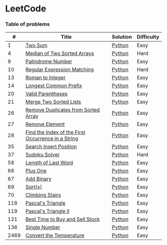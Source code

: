 LeetCode
========

### Table of problems


| # | Title | Solution | Difficulty | 
|---| ----- | -------- | ---------- |
|1|[Two Sum](https://leetcode.com/problems/two-sum/)|[Python](./src/1_Two_Sum.py)|Easy|
|4|[Median of Two Sorted Arrays](https://leetcode.com/problems/median-of-two-sorted-arrays/)|[Python](./src/4_Median_of_Two_Sorted_Arrays.py)|Hard|
|9|[Palindrome Number](https://leetcode.com/problems/palindrome-number/)|[Python](./src/9_Palindrome_Number.py)|Easy|
|10|[Regular Expression Matching](https://leetcode.com/problems/regular-expression-matching/)|[Python](./src/10_Regular_Expression_Matching.py)|Hard|
|13|[Roman to Integer](https://leetcode.com/problems/roman-to-integer/)|[Python](./src/13_Roman_to_Integer.py)|Easy|
|14|[Longest Common Prefix](https://leetcode.com/problems/longest-common-prefix/)|[Python](./src/14_Longest_Common_Prefix.py)|Easy|
|20|[Valid Parentheses](https://leetcode.com/problems/valid-parentheses/)|[Python](./src/20_Valid_Parentheses.py)|Easy|
|21|[Merge Two Sorted Lists](https://leetcode.com/problems/merge-two-sorted-lists/)|[Python](./src/21_Merge_Two_Sorted_Lists.py)|Easy|
|26|[Remove Duplicates from Sorted Array](https://leetcode.com/problems/remove-duplicates-from-sorted-array/)|[Python](./src/26_Remove_Duplicates_from_Sorted_Array.py)|Easy|
|27|[Remove Element](https://leetcode.com/problems/remove-element/)|[Python](./src/27_Remove_Element.py)|Easy|
|28|[Find the Index of the First Occurrence in a String](https://leetcode.com/problems/find-the-index-of-the-first-occurrence-in-a-string/)|[Python](./src/28_Find_the_Index_of_the_First_Occurrence_in_a_String.py)|Easy|
|35|[Search Insert Position](https://leetcode.com/problems/search-insert-position/)|[Python](./src/35_Search_Insert_Position.py)|Easy|
|37|[Sudoku Solver](https://leetcode.com/problems/sudoku-solver/)|[Python](./src/37_Sudoku_Solver.py)|Hard|
|58|[Length of Last Word](https://leetcode.com/problems/length-of-last-word/)|[Python](./src/58_Length_of_Last_Word.py)|Easy|
|66|[Plus One](https://leetcode.com/problems/plus-one/)|[Python](./src/66_Plus_One.py)|Easy|
|67|[Add Binary](https://leetcode.com/problems/add-binary/)|[Python](./src/67_Add_Binary.py)|Easy|
|69|[Sqrt(x)](https://leetcode.com/problems/sqrtx/)|[Python](./src/69_Sqrt(x).py)|Easy|
|70|[Climbing Stairs](https://leetcode.com/problems/climbing-stairs/)|[Python](./src/70_Climbing_Stairs.py)|Easy|
|118|[Pascal's Triangle](https://leetcode.com/problems/pascals-triangle/)|[Python](./src/118_Pascals_Triangle.py)|Easy|
|119|[Pascal's Triangle II](https://leetcode.com/problems/pascals-triangle-ii/)|[Python](./src/119_Pascals_Triangle_II.py)|Easy|
|121|[Best Time to Buy and Sell Stock](https://leetcode.com/problems/best-time-to-buy-and-sell-stock/)|[Python](./src/121_Best_Time_to_Buy_and_Sell_Stock.py)|Easy|
|136|[Single Number](https://leetcode.com/problems/single-number/)|[Python](./src/136_Single_Number.py)|Easy|
|2469|[Convert the Temperature](https://leetcode.com/problems/convert-the-temperature/)|[Python](./src/2469_Convert_the_Temperature.py)|Easy|
